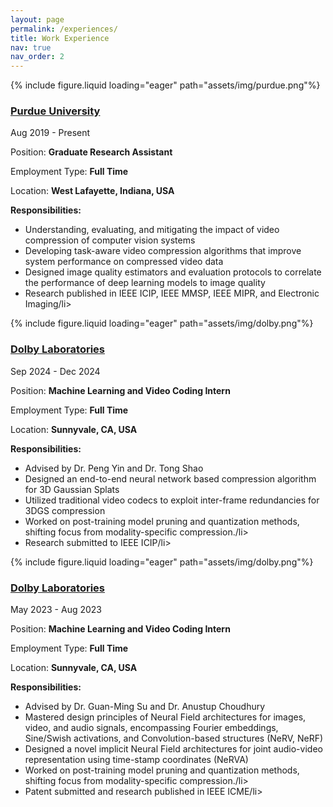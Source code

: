 ```yaml
---
layout: page
permalink: /experiences/
title: Work Experience
nav: true
nav_order: 2
---
```


<div class="project0">
    <div class="image-container0">
        {% include figure.liquid loading="eager" path="assets/img/purdue.png"%}
    </div>
    <div class="project-details0">
        <div class="heading">
        <a href="https://www.purdue.edu/"><h3>Purdue University</h3></a>
        <span class="timeline">Aug 2019 - Present</span>
        </div>
        <p>Position: <strong>Graduate Research Assistant</strong></p>
        <p>Employment Type: <strong>Full Time</strong></p>
        <p>Location: <strong>West Lafayette, Indiana, USA</strong></p>
        <p><b>Responsibilities:</b></p>
        <ul>
            <li>Understanding, evaluating, and mitigating the impact of video compression of computer vision systems</li>
            <li>Developing task-aware video compression algorithms that improve system performance on compressed video data</li>
            <li>Designed image quality estimators and evaluation protocols to correlate the performance of deep learning models to image quality</li>
            <li>Research published in IEEE ICIP, IEEE MMSP, IEEE MIPR, and Electronic Imaging/li>
        </ul>
    </div>
</div>

<div class="project0">
    <div class="image-container0">
        {% include figure.liquid loading="eager" path="assets/img/dolby.png"%}
    </div>
    <div class="project-details0">
        <div class="heading">
        <a href="https://www.dolby.com/en-in/"><h3>Dolby Laboratories</h3></a>
        <span class="timeline">Sep 2024 - Dec 2024</span>
        </div>
        <p>Position: <strong>Machine Learning and Video Coding Intern </strong></p>
        <p>Employment Type: <strong>Full Time</strong></p>        
        <p>Location: <strong>Sunnyvale, CA, USA</strong></p>
        <p><b>Responsibilities:</b></p>
        <ul>
            <li>Advised by Dr. Peng Yin and Dr. Tong Shao</li>
            <li>Designed an end-to-end neural network based compression algorithm for 3D Gaussian Splats</li>
            <li>Utilized traditional video codecs to exploit inter-frame redundancies for 3DGS compression</li>
            <li>Worked on post-training model pruning and quantization methods, shifting focus from modality-specific compression./li>
            <li>Research submitted to IEEE ICIP/li>
        </ul>
    </div>
</div>


<div class="project0">
    <div class="image-container0">
        {% include figure.liquid loading="eager" path="assets/img/dolby.png"%}
    </div>
    <div class="project-details0">
        <div class="heading">
        <a href="https://www.dolby.com/en-in/"><h3>Dolby Laboratories</h3></a>
        <span class="timeline">May 2023 - Aug 2023</span>
        </div>
        <p>Position: <strong>Machine Learning and Video Coding Intern </strong></p>
        <p>Employment Type: <strong>Full Time</strong></p>        
        <p>Location: <strong>Sunnyvale, CA, USA</strong></p>
        <p><b>Responsibilities:</b></p>
        <ul>
            <li>Advised by Dr. Guan-Ming Su and Dr. Anustup Choudhury</li>
            <li>Mastered design principles of Neural Field architectures for images, video, and audio signals, encompassing Fourier embeddings, Sine/Swish activations, and Convolution-based structures (NeRV, NeRF)</li>
            <li>Designed a novel implicit Neural Field architectures for joint audio-video representation using time-stamp coordinates (NeRVA)</li>
            <li>Worked on post-training model pruning and quantization methods, shifting focus from modality-specific compression./li>
            <li>Patent submitted and research published in IEEE ICME/li>
        </ul>
    </div>
</div>


